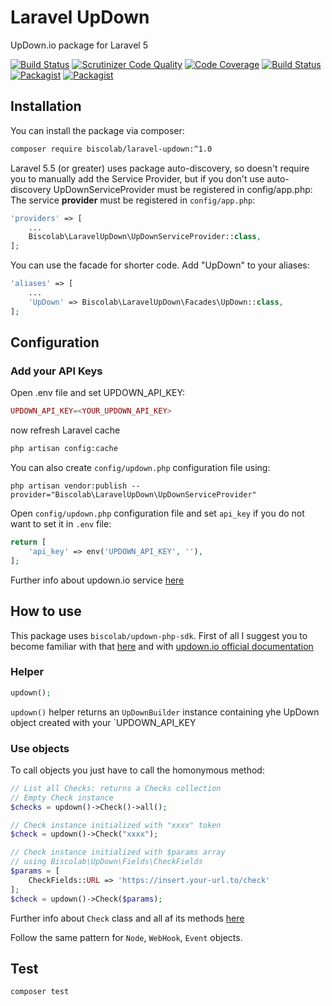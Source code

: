 # Laravel UpDown
UpDown.io package for Laravel 5

[![Build Status](https://travis-ci.org/biscolab/laravel-updown.svg?branch=master)](https://travis-ci.org/biscolab/laravel-updown)
[![Scrutinizer Code Quality](https://scrutinizer-ci.com/g/biscolab/laravel-updown/badges/quality-score.png?b=master)](https://scrutinizer-ci.com/g/biscolab/laravel-updown/?branch=master)
[![Code Coverage](https://scrutinizer-ci.com/g/biscolab/laravel-updown/badges/coverage.png?b=master)](https://scrutinizer-ci.com/g/biscolab/laravel-updown/?branch=master)
[![Build Status](https://scrutinizer-ci.com/g/biscolab/laravel-updown/badges/build.png?b=master)](https://scrutinizer-ci.com/g/biscolab/laravel-updown/build-status/master)
[![Packagist](https://img.shields.io/packagist/l/biscolab/laravel-updown.svg)](https://packagist.org/packages/biscolab/laravel-updown)
[![Packagist](https://img.shields.io/packagist/v/biscolab/laravel-updown.svg)](https://packagist.org/packages/biscolab/laravel-updown)

## Installation

You can install the package via composer:
```sh
composer require biscolab/laravel-updown:^1.0
```

Laravel 5.5 (or greater) uses package auto-discovery, so doesn't require you to manually add the Service Provider, but if you don't use auto-discovery UpDownServiceProvider must be registered in config/app.php:
The service **provider** must be registered in `config/app.php`:
```php
'providers' => [
    ...
    Biscolab\LaravelUpDown\UpDownServiceProvider::class,
];
```
You can use the facade for shorter code. Add "UpDown" to your aliases:
```php
'aliases' => [
    ...
    'UpDown' => Biscolab\LaravelUpDown\Facades\UpDown::class,
];
```

## Configuration

### Add your API Keys
Open .env file and set UPDOWN_API_KEY:
```php
UPDOWN_API_KEY=<YOUR_UPDOWN_API_KEY>
```
now refresh Laravel cache

```sh
php artisan config:cache
```
You can also create `config/updown.php` configuration file using:
```su
php artisan vendor:publish --provider="Biscolab\LaravelUpDown\UpDownServiceProvider"
```

Open `config/updown.php` configuration file and set `api_key` if you do not want to set it in `.env` file:
```php
return [
    'api_key' => env('UPDOWN_API_KEY', ''),       
];
```

Further info about updown.io service [here](https://updown-sdk.biscolab.com/)

## How to use

This package uses `biscolab/updown-php-sdk`. First of all I suggest you to become familiar with that <a href="https://updown-sdk.biscolab.com/" target="_blank">here</a> and with <a href="https://updown.io/api" target="_blank">updown.io official documentation</a>

### Helper
```php
updown();
```
`updown()` helper returns an `UpDownBuilder` instance containing yhe UpDown object created with your `UPDOWN_API_KEY

### Use objects
To call objects you just have to call the homonymous method:

```php
// List all Checks: returns a Checks collection
// Empty Check instance
$checks = updown()->Check()->all();

// Check instance initialized with "xxxx" token
$check = updown()->Check("xxxx");

// Check instance initialized with $params array
// using Biscolab\UpDown\Fields\CheckFields
$params = [
    CheckFields::URL => 'https://insert.your-url.to/check'
];
$check = updown()->Check($params);
```  
Further info about `Check` class and all af its methods [here](https://updown-sdk.biscolab.com/docs/check)

Follow the same pattern for `Node`, `WebHook`, `Event` objects.

## Test

```sh
composer test
```
